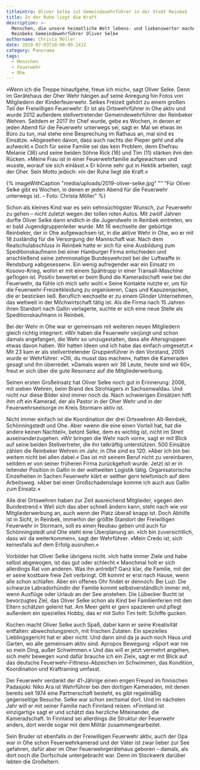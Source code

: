 ```yaml
---
titleintro: Oliver Selke ist Gemeindewehrführer in der Stadt Reinbek
title: In der Ruhe liegt die Kraft
description: >-
  Menschen, die unsere heimatliche Welt lebens- und liebenswerter machen. Heute:
  Reinbeks Gemeindewehrführer Oliver Selke
authorname: Christa Möller
date: 2019-07-03T10:00:09.141Z
category: Panorama
tags:
  - Menschen
  - Feuerwehr
  - Ohe
---
```

»Wenn ich die Treppe hinaufgehe, freue ich mich«, sagt Oliver Selke. Denn im Gerätehaus der Oher Wehr hängen auf seine Anregung hin Fotos von Mitgliedern der Kinderfeuerwehr. Selkes Freizeit gehört zu einem großen Teil der Freiwilligen Feuerwehr: Er ist als Ortswehrführer in Ohe aktiv und wurde 2012 außerdem stellvertretender Gemeindewehrführer der Reinbeker Wehren. Seitdem er 2017 ihr Chef wurde, gebe es Wochen, in denen er jeden Abend für die Feuerwehr unterwegs sei, sagt er. Mal sei etwas im Büro zu tun, mal stehe eine Besprechung im Rathaus an, mal sind es Einsätze. »Abgesehen davon, dass auch nachts der Pieper geht und alle aufweckt.« Doch für seine Familie sei das kein Problem, denn Ehefrau Melanie (36) und seine beiden Söhne Rick (16) und Tim (11) stärken ihm den Rücken. »Meine Frau ist in einer Feuerwehrfamilie aufgewachsen und wusste, worauf sie sich einlässt.« Er könne sehr gut in Hektik arbeiten, sagt der Oher. Sein Motto jedoch: »In der Ruhe liegt die Kraft.«

{% imageWithCaption "media/uploads/2019-oliver-selke.jpg" "" "Für Oliver Selke gibt es Wochen, in denen er jeden Abend für die Feuerwehr unterwegs ist. – Foto: Christa Möller" %}

Schon als kleines Kind war es sein sehnsüchtigster Wunsch, zur Feuerwehr zu gehen – nicht zuletzt wegen der tollen roten Autos. Mit zwölf Jahren durfte Oliver Selke dann endlich in die Jugendwehr in Reinbek eintreten, wo er bald Jugendgruppenleiter wurde. Mit 16 wechselte der gebürtige Reinbeker, der in Ohe aufgewachsen ist, in die aktive Wehr in Ohe, wo er mit 18 zuständig für die Versorgung der Mannschaft war. Nach dem Realschulabschluss in Reinbek hatte er sich für eine Ausbildung zum Speditionskaufmann bei einer Hamburger Firma entschieden und anschließend seine zehnmonatige Bundeswehrzeit bei der Luftwaffe in Rendsburg »abgesessen«. Ein wenig aufregender war ein Einsatz im Kosovo-Krieg, wohin er mit einem Spähtrupp in einer Transall-Maschine geflogen ist. Positiv bewertet er beim Bund die Kameradschaft »wie bei der Feuerwehr, da fühle ich mich sehr wohl.« 
Seine Kontakte nutzte er, um für die Feuerwehr-Freizeitkleidung zu organisieren, Caps und Kapuzenjacken, die er besticken ließ. Beruflich wechselte er zu einem Glinder Unternehmen, das weltweit in der Milchwirtschaft tätig ist. Als die Firma nach 15 Jahren ihren Standort nach Gallin verlagerte, suchte er sich eine neue Stelle als Speditionskaufmann in Reinbek. 

Bei der Wehr in Ohe war er gemeinsam mit weiteren neuen Mitgliedern gleich richtig integriert. »Wir haben die Feuerwehr verjüngt und schon damals angefangen, die Wehr so umzugestalten, dass alle Altersgruppen etwas davon haben. Wir hatten Ideen und ich habe das einfach umgesetzt.« Mit 23 kam er als stellvertretender Gruppenführer in den Vorstand, 2005 wurde er Wehrführer. »Olli, du musst das machen«, hatten die Kameraden gesagt und ihn überredet. »Damals waren wir 36 Leute, heute sind wir 60«, freut er sich über die gute Resonanz auf die Mitgliederwerbung. 

Seinen ersten Großeinsatz hat Oliver Selke noch gut in Erinnerung: 2006, mit sieben Wehren, beim Brand des Strohlagers in Sachsenwaldau. Und nicht nur diese Bilder sind immer noch da. Nach schwierigen Einsätzen hilft ihm oft ein Kamerad, der als Pastor in der Oher Wehr und in der Feuerwehrseelsorge im Kreis Stormarn aktiv ist. 

Nicht immer einfach ist die Koordination der drei Ortswehren Alt-Reinbek, Schönningstedt und Ohe. Aber »wenn die eine einen Vorteil hat, hat die andere keinen Nachteil«, betont Selke, dem es wichtig ist, nicht im Streit auseinanderzugehen. »Wir bringen die Wehr nach vorn«, sagt er mit Blick auf seine beiden Stellvertreter, die ihn tatkräftig unterstützen. 500 Einsätze zählen die Reinbeker Wehren im Jahr, in Ohe sind es 120. »Aber ich bin bei weitem nicht bei allen dabei.« Das ist mit seinem Beruf nicht zu vereinbaren, seitdem er von seiner früheren Firma zurückgeholt wurde. Jetzt ist er in leitender Position in Gallin in der weltweiten Logistik tätig. Organisatorische Einzelheiten in Sachen Feuerwehr klärt er seither gern telefonisch auf dem Arbeitsweg. »Aber bei einer Großschadenslage komme ich auch aus Gallin zum Einsatz.« 

Alle drei Ortswehren haben zur Zeit ausreichend Mitglieder, »gegen den Bundestrend.« Weil sich das aber schnell ändern kann, steht nach wie vor Mitgliederwerbung an, auch wenn der Platz überall knapp ist. Doch Abhilfe ist in Sicht, in Reinbek, immerhin der größte Standort der Freiwilligen Feuerwehr in Stormarn, soll es einen Neubau geben und auch für Schönningstedt und Ohe steht eine Überplanung an. »Ich bin zuversichtlich, dass wir da weiterkommen«, sagt der Wehrführer. »Mein Credo ist, sich keinesfalls auf dem Erfolg ausruhen.«

Vorbilder hat Oliver Selke übrigens nicht. »Ich hatte immer Ziele und habe selbst abgewogen, ist das gut oder schlecht.« Manchmal holt er sich allerdings Rat von anderen. Was ihn antreibt? Ganz klar, die Familie, mit der er seine kostbare freie Zeit verbringt. Oft kommt er erst nach Hause, wenn alle schon schlafen. Aber ein offenes Ohr findet er dennoch: Bei Luzi. Die schwarze Labradorhündin der Familie kommt selbstverständlich immer mit, wenn Ausflüge oder Urlaub an der See anstehen. Die Lübecker Bucht ist bevorzugtes Ziel, das Oliver Selke schon als Kind bei Familienferien mit den Eltern schätzen gelernt hat. Am Meer geht er gern spazieren und pflegt außerdem ein spezielles Hobby, das er mit Sohn Tim teilt: Schiffe gucken. 

Kochen macht Oliver Selke auch Spaß, dabei kann er seine Kreativität entfalten: abwechslungsreich, mit frischen Zutaten. Ein spezielles Lieblingsgericht hat er aber nicht. Und dann sind da ja auch noch Haus und Garten, wo alle gemeinsam aktiv sind. Apropos Bewegung: »Sport war nie so mein Ding, außer Schwimmen.« Und das will er jetzt vermehrt angehen, sich mehr bewegen »und dafür brauche ich ein Ziel«, sagt er mit Blick auf das deutsche Feuerwehr-Fittness-Abzeichen im Schwimmen, das Kondition, Koordination und Kraftraining umfasst. 

Der Feuerwehr verdankt der 41-Jährige einen engen Freund im finnischen Padasjoki: Niko Ara ist Wehrführer bei den dortigen Kameraden, mit denen bereits seit 1974 eine Partnerschaft besteht, es gibt regelmäßig gegenseitige Besuche. Selke war schon sechsmal dort. Und im nächsten Jahr will er mit seiner Familie nach Finnland reisen. »Finnland ist einzigartig« sagt er und schätzt das herzliche Miteinander, die Kameradschaft. In Finnland sei allerdings die Struktur der Feuerwehr anders, dort werde sogar mit dem Militär zusammengearbeitet.

Sein Bruder ist ebenfalls in der Freiwilligen Feuerwehr aktiv, auch der Opa war in Ohe schon Feuerwehrkamerad und der Vater ist zwar lieber zur See gefahren, dafür aber im Oher Feuerwehrgerätehaus geboren – damals, als dort noch die Dorfschule untergebracht war. Denn im Stockwerk darüber lebten die Großeltern.
